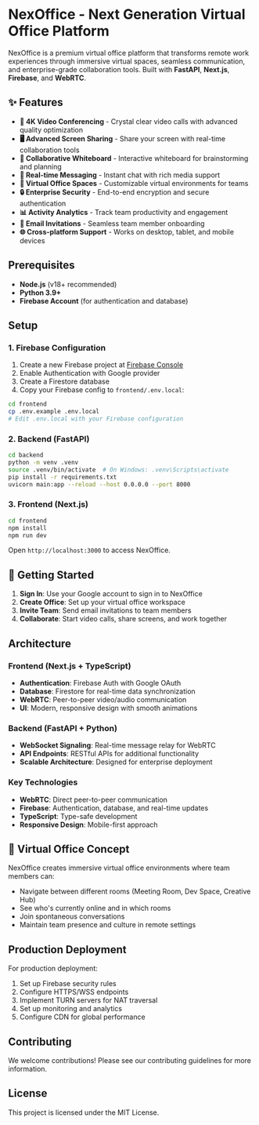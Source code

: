 # NexOffice - Next Generation Virtual Office Platform

NexOffice is a premium virtual office platform that transforms remote work experiences through immersive virtual spaces, seamless communication, and enterprise-grade collaboration tools. Built with **FastAPI**, **Next.js**, **Firebase**, and **WebRTC**.

## ✨ Features

- **🎥 4K Video Conferencing** - Crystal clear video calls with advanced quality optimization
- **🖥️ Advanced Screen Sharing** - Share your screen with real-time collaboration tools
- **🎨 Collaborative Whiteboard** - Interactive whiteboard for brainstorming and planning
- **💬 Real-time Messaging** - Instant chat with rich media support
- **🏢 Virtual Office Spaces** - Customizable virtual environments for teams
- **🔒 Enterprise Security** - End-to-end encryption and secure authentication
- **📊 Activity Analytics** - Track team productivity and engagement
- **📧 Email Invitations** - Seamless team member onboarding
- **🌐 Cross-platform Support** - Works on desktop, tablet, and mobile devices

## Prerequisites

* **Node.js** (v18+ recommended)
* **Python 3.9+**
* **Firebase Account** (for authentication and database)

## Setup

### 1. Firebase Configuration

1. Create a new Firebase project at [Firebase Console](https://console.firebase.google.com/)
2. Enable Authentication with Google provider
3. Create a Firestore database
4. Copy your Firebase config to `frontend/.env.local`:

```bash
cd frontend
cp .env.example .env.local
# Edit .env.local with your Firebase configuration
```

### 2. Backend (FastAPI)

```bash
cd backend
python -m venv .venv
source .venv/bin/activate  # On Windows: .venv\Scripts\activate
pip install -r requirements.txt
uvicorn main:app --reload --host 0.0.0.0 --port 8000
```

### 3. Frontend (Next.js)

```bash
cd frontend
npm install
npm run dev
```

Open `http://localhost:3000` to access NexOffice.

## 🚀 Getting Started

1. **Sign In**: Use your Google account to sign in to NexOffice
2. **Create Office**: Set up your virtual office workspace
3. **Invite Team**: Send email invitations to team members
4. **Collaborate**: Start video calls, share screens, and work together

## Architecture

### Frontend (Next.js + TypeScript)
- **Authentication**: Firebase Auth with Google OAuth
- **Database**: Firestore for real-time data synchronization
- **WebRTC**: Peer-to-peer video/audio communication
- **UI**: Modern, responsive design with smooth animations

### Backend (FastAPI + Python)
- **WebSocket Signaling**: Real-time message relay for WebRTC
- **API Endpoints**: RESTful APIs for additional functionality
- **Scalable Architecture**: Designed for enterprise deployment

### Key Technologies
- **WebRTC**: Direct peer-to-peer communication
- **Firebase**: Authentication, database, and real-time updates
- **TypeScript**: Type-safe development
- **Responsive Design**: Mobile-first approach

## 🏢 Virtual Office Concept

NexOffice creates immersive virtual office environments where team members can:
- Navigate between different rooms (Meeting Room, Dev Space, Creative Hub)
- See who's currently online and in which rooms
- Join spontaneous conversations
- Maintain team presence and culture in remote settings

## Production Deployment

For production deployment:
1. Set up Firebase security rules
2. Configure HTTPS/WSS endpoints
3. Implement TURN servers for NAT traversal
4. Set up monitoring and analytics
5. Configure CDN for global performance

## Contributing

We welcome contributions! Please see our contributing guidelines for more information.

## License

This project is licensed under the MIT License. 